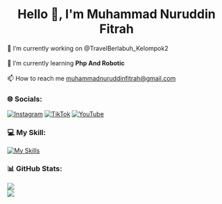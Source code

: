 <div align="center">
  <h1>Hello 👋, I'm Muhammad Nuruddin Fitrah</h1>
</div>
    
🔭 I’m currently working on @TravelBerlabuh_Kelompok2<br><br>🌱 I’m currently learning **Php And Robotic**<br><br>📫 How to reach me muhammadnuruddinfitrah@gmail.com


### 🌐 Socials:
[![Instagram](https://img.shields.io/badge/Instagram-%23E4405F.svg?logo=Instagram&logoColor=white)](https://instagram.com/AddienGM) [![TikTok](https://img.shields.io/badge/TikTok-%23000000.svg?logo=TikTok&logoColor=white)](https://tiktok.com/@AddienGM) [![YouTube](https://img.shields.io/badge/YouTube-%23FF0000.svg?logo=YouTube&logoColor=white)](https://www.youtube.com/channel/UCJlyakM1DMjwWuZmNL4xmkQ)

### 💻 My Skill:
[![My Skills](https://skillicons.dev/icons?i=js,html,css,cpp,ae,ai,ps)](https://skillicons.dev)
### 📊 GitHub Stats:
![](https://nirzak-streak-stats.vercel.app/?user=AddienGM&theme=transparent&hide_border=true)<br/>
![](https://github-readme-stats.vercel.app/api/top-langs/?username=AddienGM&theme=transparent&hide_border=true&include_all_commits=true&count_private=false&layout=compact)

<!-- Proudly created with GPRM ( https://gprm.itsvg.in ) -->
